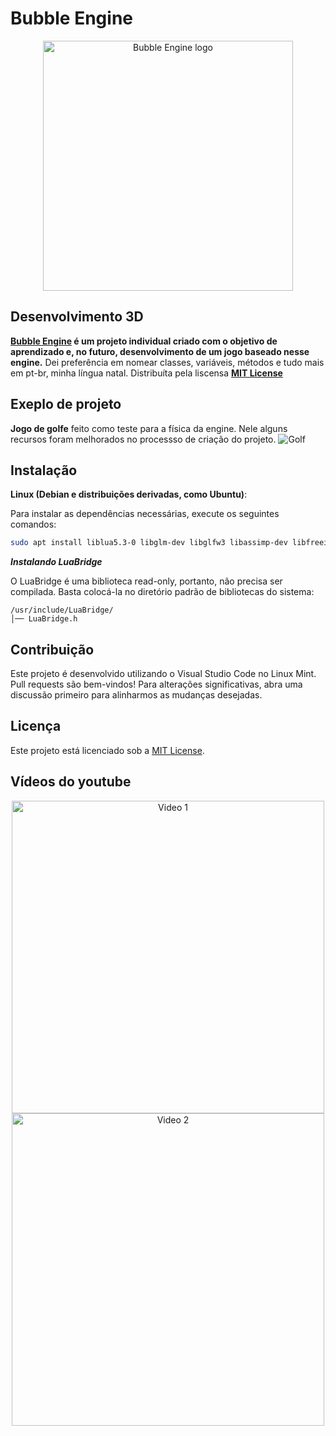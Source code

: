 # Bubble Engine
<p align="center">
  <a href="https://d4nielstone.github.io/bubble_engine">
    <img src="https://github.com/user-attachments/assets/c5a24614-03ec-405e-8eae-55ab74326a66" width="400" alt="Bubble Engine logo">
  </a>
</p>

## Desenvolvimento 3D

**[Bubble Engine](https://d4nielstone.github.io/bubble_engine) é um projeto individual criado com o objetivo de aprendizado e, no futuro, desenvolvimento de um jogo baseado nesse engine.** Dei preferência em nomear classes, variáveis, métodos e tudo mais em pt-br, minha língua natal. 
Distribuíta pela liscensa **[MIT License](https://choosealicense.com/licenses/mit/)**

## Exeplo de projeto
**Jogo de golfe** feito como teste para a física da engine. Nele alguns recursos foram melhorados no processso de criação do projeto.
![Golf](https://github.com/user-attachments/assets/65968911-e9cd-44c7-868b-81286b40889d)

## Instalação

**Linux (Debian e distribuições derivadas, como Ubuntu)**:

Para instalar as dependências necessárias, execute os seguintes comandos:

```bash
sudo apt install liblua5.3-0 libglm-dev libglfw3 libassimp-dev libfreeimage-dev rapidjson-dev libbullet-dev libfreetype6-dev
```

***Instalando LuaBridge***

O LuaBridge é uma biblioteca read-only, portanto, não precisa ser compilada. Basta colocá-la no diretório padrão de bibliotecas do sistema:

```plaintext
/usr/include/LuaBridge/
│── LuaBridge.h
```

## Contribuição

Este projeto é desenvolvido utilizando o Visual Studio Code no Linux Mint. Pull requests são bem-vindos! Para alterações significativas, abra uma discussão primeiro para alinharmos as mudanças desejadas.

## Licença

Este projeto está licenciado sob a [MIT License](https://choosealicense.com/licenses/mit/).

## Vídeos do youtube
<p align="center">
  <a href="https://youtu.be/qS8rZQ_BfRA">
    <img src="https://github.com/user-attachments/assets/fc9f3c5e-1919-4099-8339-774a22db1503" width="500" alt="Video 1">
  </a>
  <a href="https://www.youtube.com/watch?v=JXo_AMSbO0Q&ab_channel=D4NL">
    <img src="https://github.com/user-attachments/assets/ddf1fab5-8873-43de-83e6-da597637dba0" width="500" alt="Video 2">
  </a>
</p>
